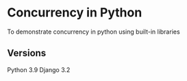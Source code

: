 # Concurrency in Python
To demonstrate concurrency in python using built-in libraries

## Versions
Python 3.9
Django 3.2
